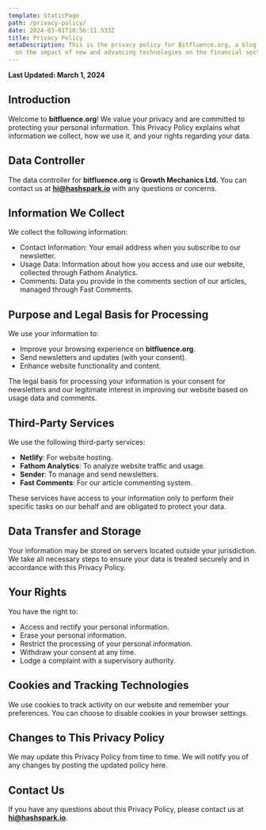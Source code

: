 ```yaml
---
template: StaticPage
path: /privacy-policy/
date: 2024-03-01T10:56:11.533Z
title: Privacy Policy
metaDescription: This is the privacy policy for Bitfluence.org, a blog focused
  on the impact of new and advancing technologies on the financial sector.
---
```

**Last Updated: March 1, 2024**

## Introduction

Welcome to **bitfluence.org**! We value your privacy and are committed to protecting your personal information. This Privacy Policy explains what information we collect, how we use it, and your rights regarding your data.

## Data Controller

The data controller for **bitfluence.org** is **Growth Mechanics Ltd.** You can contact us at **hi@hashspark.io** with any questions or concerns.

## Information We Collect

We collect the following information:

* Contact Information: Your email address when you subscribe to our newsletter.
* Usage Data: Information about how you access and use our website, collected through Fathom Analytics.
* Comments: Data you provide in the comments section of our articles, managed through Fast Comments.

## Purpose and Legal Basis for Processing

We use your information to:

* Improve your browsing experience on **bitfluence.org**.
* Send newsletters and updates (with your consent).
* Enhance website functionality and content.

The legal basis for processing your information is your consent for newsletters and our legitimate interest in improving our website based on usage data and comments.

## Third-Party Services

We use the following third-party services:

* **Netlify**: For website hosting.
* **Fathom Analytics**: To analyze website traffic and usage.
* **Sender**: To manage and send newsletters.
* **Fast Comments**: For our article commenting system.

These services have access to your information only to perform their specific tasks on our behalf and are obligated to protect your data.

## Data Transfer and Storage

Your information may be stored on servers located outside your jurisdiction. We take all necessary steps to ensure your data is treated securely and in accordance with this Privacy Policy.

## Your Rights

You have the right to:

* Access and rectify your personal information.
* Erase your personal information.
* Restrict the processing of your personal information.
* Withdraw your consent at any time.
* Lodge a complaint with a supervisory authority.

## Cookies and Tracking Technologies

We use cookies to track activity on our website and remember your preferences. You can choose to disable cookies in your browser settings.

## Changes to This Privacy Policy

We may update this Privacy Policy from time to time. We will notify you of any changes by posting the updated policy here.

## Contact Us

If you have any questions about this Privacy Policy, please contact us at **hi@hashspark.io**.